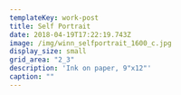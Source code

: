 ```yaml
---
templateKey: work-post
title: Self Portrait
date: 2018-04-19T17:22:19.743Z
image: /img/winn_selfportrait_1600_c.jpg
display_size: small
grid_area: "2_3"
description: 'Ink on paper, 9"x12"'
caption: ""
---
```

